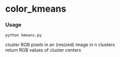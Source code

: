 # color_kmeans

### Usage  
```
python kmeans.py
```

cluster RGB pixels in an (resized) image in n clusters  
return RGB values of cluster centers
